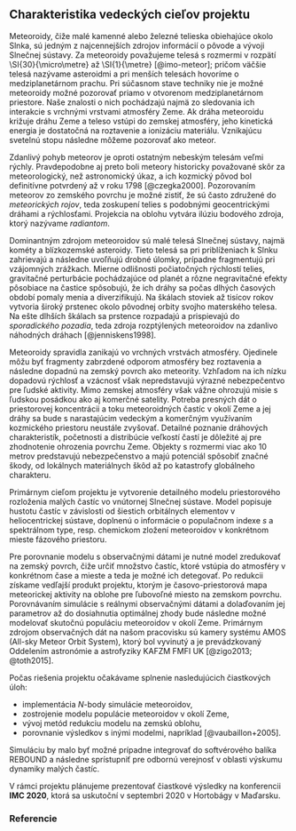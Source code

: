 ## Charakteristika vedeckých cieľov projektu
Meteoroidy, čiže malé kamenné alebo železné telieska obiehajúce okolo Slnka,
sú jedným z najcennejších zdrojov informácií o pôvode a vývoji Slnečnej sústavy.
Za meteoroidy považujeme telesá s rozmermi v rozpätí \SI{30}{\micro\metre} až
\SI{1}{\metre} [@imo-meteor]; pričom väčšie telesá nazývame asteroidmi
a pri menších telesách hovoríme o medziplanetárnom prachu.
Pri súčasnom stave techniky nie je možné meteoroidy možné pozorovať priamo
v otvorenom medziplanetárnom priestore. Naše znalosti o nich pochádzajú najmä zo sledovania
ich interakcie s vrchnými vrstvami atmosféry Zeme. Ak dráha meteoroidu križuje dráhu Zeme
a teleso vstúpi do zemskej atmosféry, jeho kinetická energia je dostatočná na roztavenie a ionizáciu materiálu.
Vznikajúcu svetelnú stopu následne môžeme pozorovať ako meteor.

Zdanlivý pohyb meteorov je oproti ostatným nebeským telesám veľmi rýchly.
Pravdepodobne aj preto boli meteory historicky považované skôr za meteorologický, než astronomický úkaz,
a ich kozmický pôvod bol definitívne potvrdený až v roku 1798 [@czegka2000].
Pozorovaním meteorov zo zemského povrchu je možné zistiť, že sú často združené do *meteorických rojov*,
teda zoskupení telies s podobnými geocentrickými dráhami a rýchlosťami.
Projekcia na oblohu vytvára ilúziu bodového zdroja, ktorý nazývame *radiantom*.

Dominantným zdrojom meteoroidov sú malé telesá Slnečnej sústavy, najmä kométy
a blízkozemské asteroidy. Tieto telesá sa pri priblíženiach k Slnku zahrievajú
a následne uvoľňujú drobné úlomky, prípadne fragmentujú pri vzájomných zrážkach.
Mierne odlišnosti počiatočných rýchlostí telies, gravitačné perturbácie pochádzajúce od planét
a rôzne negravitačné efekty pôsobiace na častice spôsobujú, že ich dráhy sa počas dlhých časových období
pomaly menia a diverzifikujú. Na škálach stoviek až tisícov rokov vytvoria široký prstenec
okolo pôvodnej orbity svojho materského telesa. Na ešte dlhších škálach sa prstence rozpadajú
a prispievajú do *sporadického pozadia*, teda zdroja rozptýlených
meteoroidov na zdanlivo náhodných dráhach [@jenniskens1998].

Meteoroidy spravidla zanikajú vo vrchných vrstvách atmosféry. Ojedinele môžu byť fragmenty zabrzdené
odporom atmosféry bez roztavenia a následne dopadnú na zemský povrch ako meteority.
Vzhľadom na ich nízku dopadovú rýchlosť a vzácnosť však nepredstavujú výrazné nebezpečentvo pre ľudské aktivity.
Mimo zemskej atmosféry však vážne ohrozujú misie s ľudskou posádkou ako aj komerčné satelity.
Potreba presných dát o priestorovej koncentrácii a toku meteoroidných častíc v okolí Zeme a jej dráhy sa bude s narastajúcim vedeckým a komerčným využívaním
kozmického priestoru neustále zvyšovať. Detailné poznanie dráhových charakteristík, početnosti a distribúcie veľkostí
častí je dôležité aj pre zhodnotenie ohrozenia povrchu Zeme. Objekty s rozmermi viac ako 10 metrov predstavujú nebezpečenstvo
a majú potenciál spôsobiť značné škody, od lokálnych materiálnych škôd až po katastrofy globálneho charakteru.

Primárnym cieľom projektu je vytvorenie detailného modelu priestorového rozloženia malých častíc vo vnútornej Slnečnej sústave.
Model popisuje hustotu častíc v závislosti od šiestich orbitálnych elementov v heliocentrickej sústave,
doplnenú o informácie o populačnom indexe $s$ a spektrálnom type,
resp. chemickom zložení meteoroidov v konkrétnom mieste fázového priestoru.

Pre porovnanie modelu s observačnými dátami je nutné model zredukovať na zemský povrch,
čiže určiť množstvo častíc, ktoré vstúpia do atmosféry v konkrétnom čase a mieste a teda je možné ich detegovať.
Po redukcii získame vedľajší produkt projektu, ktorým je časovo-priestorová mapa meteorickej aktivity na oblohe
pre ľubovoľné miesto na zemskom povrchu. Porovnávaním simulácie s reálnymi observačnými dátami
a dolaďovaním jej parametrov až do dosiahnutia optimálnej zhody bude
následne možné modelovať skutočnú populáciu meteoroidov v okolí Zeme.
Primárnym zdrojom observačných dát na našom pracovisku sú kamery systému AMOS (All-sky Meteor Orbit System),
ktorý bol vyvinutý a je prevádzkovaný Oddelením astronómie a astrofyziky KAFZM FMFI UK [@zigo2013; @toth2015].

Počas riešenia projektu očakávame splnenie nasledujúcich čiastkových úloh:

- implementácia $N$-body simulácie meteoroidov,
- zostrojenie modelu populácie meteoroidov v okolí Zeme,
- vývoj metód redukciu modelu na zemskú oblohu,
- porovnanie výsledkov s inými modelmi, napríklad [@vaubaillon+2005].

Simuláciu by malo byť možné prípadne integrovať do softvérového balíka REBOUND
a následne sprístupniť pre odbornú verejnosť v oblasti výskumu dynamiky malých častíc.

V rámci projektu plánujeme prezentovať čiastkové výsledky na konferencii **IMC 2020**,
ktorá sa uskutoční v septembri 2020 v Hortobágy v Maďarsku.

### Referencie
